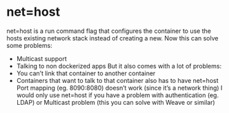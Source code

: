 # net=host

net=host is a run command flag that configures the container to use the hosts existing network stack instead of creating a new. Now this can solve some problems:
* Multicast support
* Talking to non dockerized apps
But it also comes with a lot of problems:
* You can’t link that container to another container
* Containers that want to talk to that container also has to have net=host
Port mapping (eg. 8090:8080) doesn’t work (since it’s a network thing)
I would only use net=host if you have a problem with authentication (eg. LDAP) or Multicast problem (this you can solve with Weave or similar)
